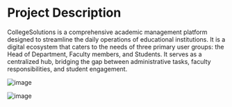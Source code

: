 <h1>Project Description</h1>

CollegeSolutions is a comprehensive academic management platform designed to streamline the daily operations of educational institutions.
It is a digital ecosystem that caters to the needs of three primary user groups: the Head of Department, Faculty members, and Students.
It serves as a centralized hub, bridging the gap between administrative tasks, faculty responsibilities, and student engagement.


![image](https://github.com/monu-09/CollegeSolutions/assets/84504083/8c222184-1ee7-4020-9e92-0b25cbb71ef7)

![image](https://github.com/monu-09/CollegeSolutions/assets/84504083/ef859139-e917-4867-a5d1-62481c493a19)

